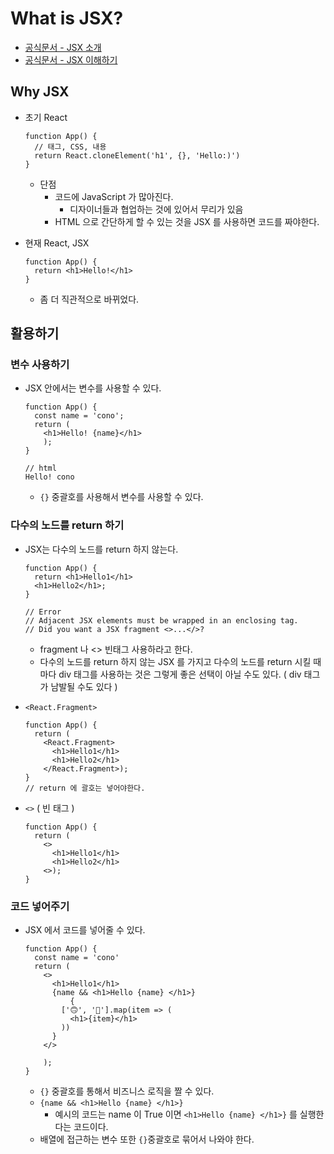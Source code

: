 # What is JSX?

- [공식문서 - JSX 소개 ](https://ko.reactjs.org/docs/introducing-jsx.html)
- [공식문서 - JSX 이해하기](https://ko.reactjs.org/docs/jsx-in-depth.html)



## Why JSX

- 초기 React
  ```react
  function App() {
    // 태그, CSS, 내용
    return React.cloneElement('h1', {}, 'Hello:)')
  }
  ```

  - 단점
    - 코드에 JavaScript 가 많아진다.
      - 디자이너들과 협업하는 것에 있어서 무리가 있음
    - HTML 으로 간단하게 할 수 있는 것을 JSX 를 사용하면 코드를 짜야한다.

- 현재 React, JSX
  ```react
  function App() {
    return <h1>Hello!</h1>
  }
  ```

  - 좀 더 직관적으로 바뀌었다.



## 활용하기



### 변수 사용하기

- JSX 안에서는 변수를 사용할 수 있다.

  ```react
  function App() {
    const name = 'cono';
    return (
      <h1>Hello! {name}</h1>
      );
  }
  
  // html
  Hello! cono
  ```

  - `{}` 중괄호를 사용해서 변수를 사용할 수 있다.

### 다수의 노드를 return 하기

- JSX는 다수의 노드를 return 하지 않는다.
  ```react
  function App() {
    return <h1>Hello1</h1>
    <h1>Hello2</h1>;
  }
  
  // Error
  // Adjacent JSX elements must be wrapped in an enclosing tag.
  // Did you want a JSX fragment <>...</>?
  ```

  - fragment 나 <> 빈태그 사용하라고 한다.
  - 다수의 노드를 return 하지 않는 JSX 를 가지고 다수의 노드를 return 시킬 때마다 div 태그를 사용하는 것은 그렇게 좋은 선택이 아닐 수도 있다. ( div 태그가 남발될 수도 있다 )

- `<React.Fragment>`

  ```react
  function App() {
    return (
      <React.Fragment>
        <h1>Hello1</h1>
        <h1>Hello2</h1>
      </React.Fragment>);
  }
  // return 에 괄호는 넣어야한다.
  ```

- `<>` ( 빈 태그 )

  ```react
  function App() {
    return (
      <>
        <h1>Hello1</h1>
        <h1>Hello2</h1>
      <>);
  }
  ```

### 코드 넣어주기

- JSX 에서 코드를 넣어줄 수 있다.
  ```react
  function App() {
    const name = 'cono'
    return (
      <>
        <h1>Hello1</h1>
        {name && <h1>Hello {name} </h1>}
  			{
          ['🙃', '🤗'].map(item => (
            <h1>{item}</h1>
          ))
        }
      </>
  
      );
  }
  ```

  - `{}` 중괄호를 통해서 비즈니스 로직을 짤 수 있다.
  - `{name && <h1>Hello {name} </h1>}`
    - 예시의 코드는 name 이 True 이면 `<h1>Hello {name} </h1>}` 를 실행한다는 코드이다.
  - 배열에 접근하는 변수 또한 `{}`중괄호로 묶어서 나와야 한다.